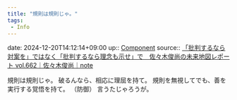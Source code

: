 ```yaml
---
title: "規則は規則じゃ。"
tags:
 - Info
---
```


date: 2024-12-20T14:12:14+09:00
up:: [Component](../Bar/Novel/Chaos/Component.md)
source:: [「批判するなら対案を」ではなく「批判するなら理念も示せ」で　佐々木俊尚の未来地図レポート vol.662｜佐々木俊尚｜note](https://note.com/sasakitoshinao/n/nf8e2f1f5700b)

規則は規則じゃ。
破るんなら、相応に理屈を持て。
規則を無視してでも、善を実行する覚悟を持て。
（防御）
言うたじゃろうが。